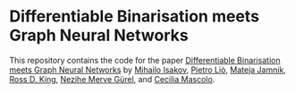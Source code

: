 # Differentiable Binarisation meets Graph Neural Networks

This repository contains the code for the paper [Differentiable Binarisation meets Graph Neural Networks](https://arxiv.org/abs/2106.05232) by [Mihailo Isakov](https://mihailoisakov.github.io/), [Pietro Liò](https://www.cl.cam.ac.uk/~pl219/), [Mateja Jamnik](https://www.cl.cam.ac.uk/~mj202/), [Ross D. King](https://www.cl.cam.ac.uk/~rdk22/), [Nezihe Merve Gürel](https://www.cl.cam.ac.uk/~nmg30/), and [Cecilia Mascolo](https://www.cl.cam.ac.uk/~cm542/).